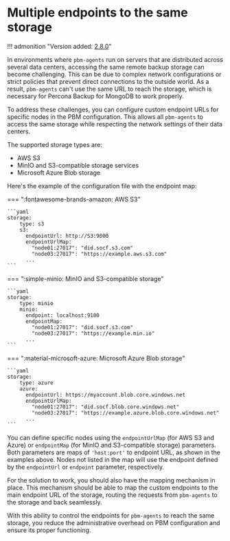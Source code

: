 # Multiple endpoints to the same storage

!!! admonition "Version added: [2.8.0](../release-notes/2.8.0.md)" 

In environments where `pbm-agents` run on servers that are distributed across several data centers, accessing the same remote backup storage can become challenging. This can be due to complex network configurations or strict policies that prevent direct connections to the outside world. As a result, `pbm-agents` can't use the same URL to reach the storage, which is necessary for Percona Backup for MongoDB to work properly.

To address these challenges, you can configure custom endpoint URLs for specific nodes in the PBM configuration. This allows all `pbm-agents` to access the same storage while respecting the network settings of their data centers.

The supported storage types are: 

* AWS S3 
* MinIO and S3-compatible storage services 
* Microsoft Azure Blob storage 

Here's the example of the configuration file with the endpoint map:

=== ":fontawesome-brands-amazon: AWS S3"

    ```yaml
    storage:
        type: s3
        s3:
          endpointUrl: http://S3:9000
          endpointUrlMap:
            "node01:27017": "did.socf.s3.com"
            "node03:27017": "https://example.aws.s3.com"
          ...
    ```

=== ":simple-minio: MinIO and S3-compatible storage"

    ```yaml
    storage:
        type: minio
        minio:
          endpoint: localhost:9100
          endpointMap:
            "node01:27017": "did.socf.s3.com"
            "node03:27017": "https://example.min.io"
          ...
    ```

=== ":material-microsoft-azure: Microsoft Azure Blob storage"

    ```yaml
    storage:
        type: azure
        azure:
          endpointUrl: https://myaccount.blob.core.windows.net
          endpointUrlMap:
            "node01:27017": "did.socf.blob.core.windows.net"
            "node03:27017": "https://example.azure.blob.core.windows.net"
          ...
    ```


You can define specific nodes using the `endpointUrlMap` (for AWS S3 and Azure) or `endpointMap` (for MinIO and S3-compatible storage) parameters. Both parameters are maps of `'host:port'` to endpoint URL, as shown in the examples above. Nodes not listed in the map will use the endpoint defined by the `endpointUrl` or `endpoint` parameter, respectively. 

For the solution to work, you should also have the mapping mechanism in place. This mechanism should be able to map the custom endpoints to the main endpoint URL of the storage, routing the requests from `pbm-agents` to the storage and back seamlessly.

With this ability to control the endpoints for `pbm-agents` to reach the same storage, you reduce the administrative overhead on PBM configuration and ensure its proper functioning. 